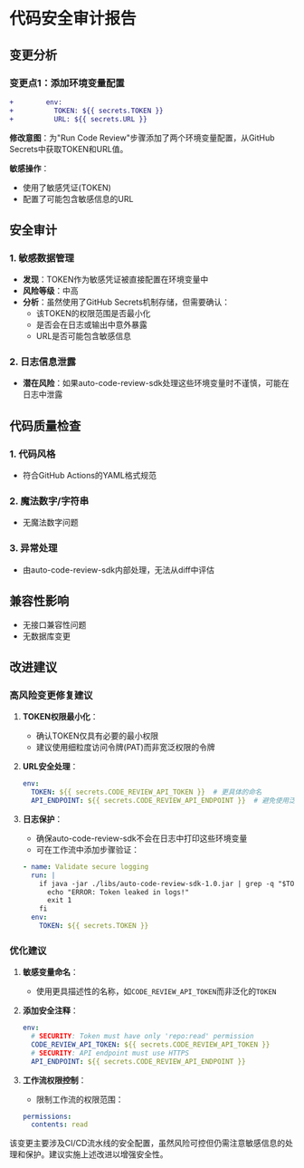 # 代码安全审计报告

## 变更分析

### 变更点1：添加环境变量配置
```diff
+        env:
+          TOKEN: ${{ secrets.TOKEN }}
+          URL: ${{ secrets.URL }}
```

**修改意图**：为"Run Code Review"步骤添加了两个环境变量配置，从GitHub Secrets中获取TOKEN和URL值。

**敏感操作**：
- 使用了敏感凭证(TOKEN)
- 配置了可能包含敏感信息的URL

## 安全审计

### 1. 敏感数据管理
- **发现**：TOKEN作为敏感凭证被直接配置在环境变量中
- **风险等级**：中高
- **分析**：虽然使用了GitHub Secrets机制存储，但需要确认：
  - 该TOKEN的权限范围是否最小化
  - 是否会在日志或输出中意外暴露
  - URL是否可能包含敏感信息

### 2. 日志信息泄露
- **潜在风险**：如果auto-code-review-sdk处理这些环境变量时不谨慎，可能在日志中泄露

## 代码质量检查

### 1. 代码风格
- 符合GitHub Actions的YAML格式规范

### 2. 魔法数字/字符串
- 无魔法数字问题

### 3. 异常处理
- 由auto-code-review-sdk内部处理，无法从diff中评估

## 兼容性影响

- 无接口兼容性问题
- 无数据库变更

## 改进建议

### 高风险变更修复建议

1. **TOKEN权限最小化**：
   - 确认TOKEN仅具有必要的最小权限
   - 建议使用细粒度访问令牌(PAT)而非宽泛权限的令牌

2. **URL安全处理**：
   ```yaml
   env:
     TOKEN: ${{ secrets.CODE_REVIEW_API_TOKEN }}  # 更具体的命名
     API_ENDPOINT: ${{ secrets.CODE_REVIEW_API_ENDPOINT }}  # 避免使用泛化的"URL"
   ```

3. **日志保护**：
   - 确保auto-code-review-sdk不会在日志中打印这些环境变量
   - 可在工作流中添加步骤验证：

   ```yaml
   - name: Validate secure logging
     run: |
       if java -jar ./libs/auto-code-review-sdk-1.0.jar | grep -q "$TOKEN"; then
         echo "ERROR: Token leaked in logs!"
         exit 1
       fi
     env:
       TOKEN: ${{ secrets.TOKEN }}
   ```

### 优化建议

1. **敏感变量命名**：
   - 使用更具描述性的名称，如`CODE_REVIEW_API_TOKEN`而非泛化的`TOKEN`

2. **添加安全注释**：
   ```yaml
   env:
     # SECURITY: Token must have only 'repo:read' permission
     CODE_REVIEW_API_TOKEN: ${{ secrets.CODE_REVIEW_API_TOKEN }}
     # SECURITY: API endpoint must use HTTPS
     API_ENDPOINT: ${{ secrets.CODE_REVIEW_API_ENDPOINT }}
   ```

3. **工作流权限控制**：
   - 限制工作流的权限范围：

   ```yaml
   permissions:
     contents: read
   ```

该变更主要涉及CI/CD流水线的安全配置，虽然风险可控但仍需注意敏感信息的处理和保护。建议实施上述改进以增强安全性。